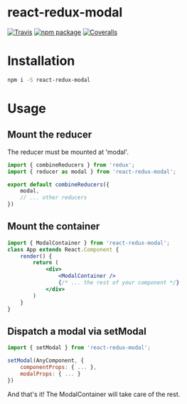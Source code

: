 # react-redux-modal

[![Travis][build-badge]][build]
[![npm package][npm-badge]][npm]
[![Coveralls][coveralls-badge]][coveralls]

# Installation
```bash
npm i -S react-redux-modal
```

# Usage

## Mount the reducer
The reducer must be mounted at 'modal'.
```javascript
import { combineReducers } from 'redux';
import { reducer as modal } from 'react-redux-modal';

export default combineReducers({ 
    modal,
    // ... other reducers
})
```

## Mount the container
```jsx harmony
import { ModalContainer } from 'react-redux-modal';
class App extends React.Component {
	render() {
		return (
			<div>
			    <ModalContainer />
			    {/* ... the rest of your component */}
            </div>
		)
	}
}
```

## Dispatch a modal via setModal
```javascript
import { setModal } from 'react-redux-modal';

setModal(AnyComponent, {
    componentProps: { ... },
    modalProps: { ... }
})
```

And that's it! The ModalContainer will take care of the rest.

[build-badge]: https://img.shields.io/travis/user/repo/master.png?style=flat-square
[build]: https://travis-ci.org/user/repo

[npm-badge]: https://img.shields.io/npm/v/npm-package.png?style=flat-square
[npm]: https://www.npmjs.org/package/npm-package

[coveralls-badge]: https://img.shields.io/coveralls/user/repo/master.png?style=flat-square
[coveralls]: https://coveralls.io/github/user/repo
